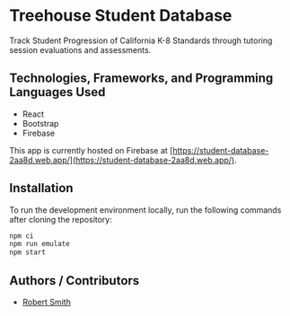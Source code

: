 # Treehouse Student Database

Track Student Progression of California K-8 Standards through tutoring session evaluations and assessments.

## Technologies, Frameworks, and Programming Languages Used

- React
- Bootstrap
- Firebase

This app is currently hosted on Firebase at [https://student-database-2aa8d.web.app/](https://student-database-2aa8d.web.app/).

## Installation

To run the development environment locally, run the following commands after cloning the repository:

```bash
npm ci
npm run emulate
npm start
```

## Authors / Contributors

- [Robert Smith](https://github.com/rssmith614)